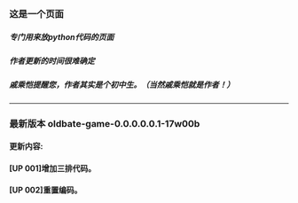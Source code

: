 ### 这是一个页面

##### 专门用来放python代码的页面

##### 作者更新的时间很难确定

##### 戚乘恺提醒您，作者其实是个初中生。（当然戚乘恺就是作者！）

----
### 最新版本 oldbate-game-0.0.0.0.0.1-17w00b

#### 更新内容:

#### [UP 001]增加三排代码。

#### [UP 002]重置编码。
